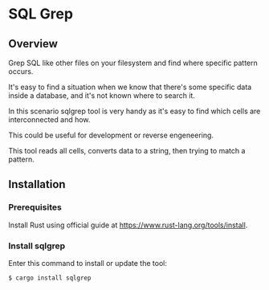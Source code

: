 # SQL Grep

## Overview

Grep SQL like other files on your filesystem and find where specific pattern occurs.

It's easy to find a situation when we know that there's some specific data inside a database, and it's not known where to search it.

In this scenario sqlgrep tool is very handy as it's easy to find which cells are interconnected and how.

This could be useful for development or reverse engeneering.

This tool reads all cells, converts data to a string, then trying to match a pattern.

## Installation

### Prerequisites

Install Rust using official guide at https://www.rust-lang.org/tools/install.

### Install sqlgrep

Enter this command to install or update the tool:

```
$ cargo install sqlgrep
```
